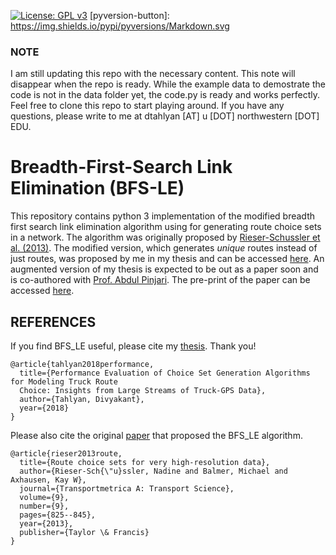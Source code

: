 [![License: GPL v3](https://img.shields.io/badge/License-GPLv3-blue.svg)](https://www.gnu.org/licenses/gpl-3.0)
[pyversion-button]: https://img.shields.io/pypi/pyversions/Markdown.svg
### NOTE
I am still updating this repo with the necessary content. This note will disappear when the repo is ready. While the example data to demostrate the code is not in the data folder yet, the code.py is ready and works perfectly. Feel free to clone this repo to start playing around. If you have any questions, please write to me at dtahlyan [AT] u [DOT] northwestern [DOT] EDU. 

# Breadth-First-Search Link Elimination (BFS-LE)
This repository contains python 3 implementation of the modified breadth first search link elimination algorithm using for generating route choice sets in a network. The algorithm was originally proposed by [Rieser-Schussler et al. (2013)](https://www.tandfonline.com/doi/full/10.1080/18128602.2012.671383). The modified version, which generates *unique* routes instead of just routes, was proposed by me in my thesis and can be accessed [here](https://scholarcommons.usf.edu/etd/7649/). An augmented version of my thesis is expected to be out as a paper soon and is co-authored with [Prof. Abdul Pinjari](https://abdulpinjari.weebly.com/). The pre-print of the paper can be accessed [here](https://abdulpinjari.weebly.com/uploads/9/6/7/8/9678119/tahlyan_pinjari_route_choicesets_march_2018.pdf). 








## REFERENCES 

If you find BFS_LE useful, please cite my [thesis](https://scholarcommons.usf.edu/etd/7649/). Thank you!
```
@article{tahlyan2018performance,
  title={Performance Evaluation of Choice Set Generation Algorithms for Modeling Truck Route 
  Choice: Insights from Large Streams of Truck-GPS Data},
  author={Tahlyan, Divyakant},
  year={2018}
}
```

Please also cite the original [paper](https://www.tandfonline.com/doi/full/10.1080/18128602.2012.671383) that proposed the BFS_LE algorithm. 
```
@article{rieser2013route,
  title={Route choice sets for very high-resolution data},
  author={Rieser-Sch{\"u}ssler, Nadine and Balmer, Michael and Axhausen, Kay W},
  journal={Transportmetrica A: Transport Science},
  volume={9},
  number={9},
  pages={825--845},
  year={2013},
  publisher={Taylor \& Francis}
}
```
